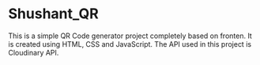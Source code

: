 # Shushant_QR
This is a simple QR Code generator project completely based on fronten.
It is created using HTML, CSS and JavaScript.
The API used in this project is Cloudinary API.
